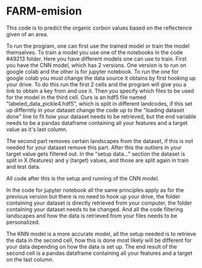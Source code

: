 # FARM-emision

This code is to predict the organic corbon values based on the reflectence given of an area. 

To run the program, one can first use the trained model or train the model themselves.
To train a model you use one of the notebooks in the code #49213 folder. Here you have different models one can use to train.
First you have the CNN model, which has 2 versions. One version is to run on google colab and the other is for jupyter notebook.
To run the one for google colab you must change the data source it obtains by first hooking up your drive. To do this run the first 2
cells and the program will give you a link to obtain a key from and use it. Then you specify which files to be used for the model in 
the third cell. Ours is an hdf5 file named "labeled_data_pickle4.hdf5", which is split in different landcodes, if this set up differntly in your dataset
change the code up to the "loading dataset done" line to fit how your dataset needs to be retrieved, but the end variable needs to be a pandas dataframe
containing all your features and a target value as it's last column.

The second part removes certain landscapes from the dataset, if this is not needed for your dataset remove this part.
After this the outliers in your target value gets filtered out.
In the "setup data..." section the dataset is split in X (features) and y (target) values, and those are split again in train and test data.

All code after this is the setup and running of the CNN model.

In the code for jupyter notebook all the same principles apply as for the previous version but there is no need to hook up your drive, the folder containing
your dataset is directly retrieved from your computer, the folder containing your dataset needs to be changed. And all the code filtering landscapes and how the data
is retrieved from your files needs to be personalized.

The KNN model is a more accurate model, all the setup needed is to retrieve the data in the second cell, how this is done most likely will be different
for your data depending on how the data is set up. The end result of the second cell is a pandas dataframe containing all your features and a target on the last column.

